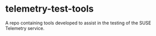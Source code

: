 # telemetry-test-tools
A repo containing tools developed to assist in the testing of the SUSE
Telemetry service.
